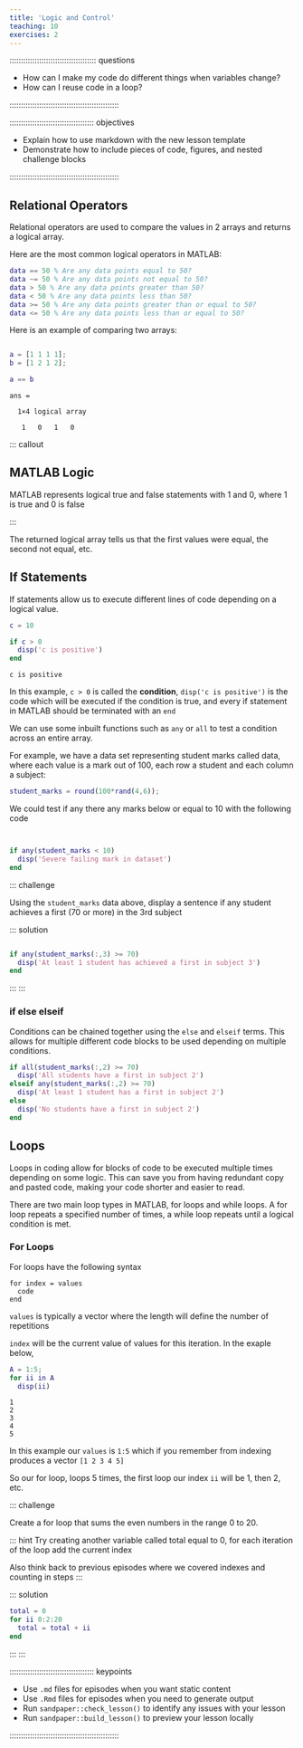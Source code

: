 ```yaml
---
title: 'Logic and Control'
teaching: 10
exercises: 2
---
```


:::::::::::::::::::::::::::::::::::::: questions 

- How can I make my code do different things when variables change?
- How can I reuse code in a loop?

::::::::::::::::::::::::::::::::::::::::::::::::

::::::::::::::::::::::::::::::::::::: objectives

- Explain how to use markdown with the new lesson template
- Demonstrate how to include pieces of code, figures, and nested challenge blocks

::::::::::::::::::::::::::::::::::::::::::::::::

## Relational Operators

Relational operators are used to compare the values in 2 arrays and returns a logical array.

Here are the most common logical operators in MATLAB:

``` MATLAB
data == 50 % Are any data points equal to 50?
data ~= 50 % Are any data points not equal to 50?
data > 50 % Are any data points greater than 50?
data < 50 % Are any data points less than 50?
data >= 50 % Are any data points greater than or equal to 50?
data <= 50 % Are any data points less than or equal to 50?

```

Here is an example of comparing two arrays:

``` MATLAB

a = [1 1 1 1];
b = [1 2 1 2];

a == b

```
``` OUTPUT
ans =

  1×4 logical array

   1   0   1   0
```
::: callout

## MATLAB Logic

MATLAB represents logical true and false statements with 1 and 0, where 1 is true and 0 is false

:::

The returned logical array tells us that the first values were equal, the second not equal, etc.

## If Statements

If statements allow us to execute different lines of code depending on a logical value.


``` MATLAB
c = 10

if c > 0
  disp('c is positive')
end
```
``` OUTPUT
c is positive
```

In this example, `c > 0` is called the **condition**, `disp('c is positive')` is 
the code which will be executed if the condition is true, and every if statement 
in MATLAB should be terminated with an `end` 

We can use some inbuilt functions such as `any` or `all` to test a condition across an entire array.

For example, we have a data set representing student marks called data, where each value is a mark out of 100, each row a student and each column a subject:

``` MATLAB
student_marks = round(100*rand(4,6));
```
We could test if any there any marks below or equal to 10 with the following code

``` MATLAB


if any(student_marks < 10)
  disp('Severe failing mark in dataset')
end
```

::: challenge

Using the `student_marks` data above, display a sentence if any student achieves a first (70 or more) in the 3rd subject

::: solution

``` MATLAB

if any(student_marks(:,3) >= 70)
  disp('At least 1 student has achieved a first in subject 3')
end
```
:::
:::

### if else elseif

Conditions can be chained together using the `else` and `elseif` terms. This allows for multiple different code blocks to be used depending on multiple conditions.

``` MATLAB
if all(student_marks(:,2) >= 70)
  disp('All students have a first in subject 2')
elseif any(student_marks(:,2) >= 70)
  disp('At least 1 student has a first in subject 2')
else
  disp('No students have a first in subject 2')
end
```

## Loops

Loops in coding allow for blocks of code to be executed multiple times depending on some logic. 
This can save you from having redundant copy and pasted code, making your code shorter and easier to read.

There are two main loop types in MATLAB, for loops and while loops. 
A for loop repeats a specified number of times, a while loop repeats until a logical condition is met.


### For Loops

For loops have the following syntax

```
for index = values
  code
end
```

`values` is typically a vector where the length will define the number of repetitions

`index` will be the current value of values for this iteration. In the exaple below,

``` MATLAB
A = 1:5;
for ii in A
  disp(ii)
```

``` OUTPUT
1
2
3
4
5
```

In this example our `values` is `1:5` which if you remember from indexing produces a vector `[1 2 3 4 5]`

So our for loop, loops 5 times, the first loop our index `ii` will be 1, then 2, etc.

::: challenge

Create a for loop that sums the even numbers in the range 0 to 20. 

::: hint
Try creating another variable called total equal to 0, for each iteration of the loop add the current index

Also think back to previous episodes where we covered indexes and counting in steps
:::

::: solution

``` MATLAB
total = 0
for ii 0:2:20
  total = total + ii
end
```
:::
:::

::::::::::::::::::::::::::::::::::::: keypoints 

- Use `.md` files for episodes when you want static content
- Use `.Rmd` files for episodes when you need to generate output
- Run `sandpaper::check_lesson()` to identify any issues with your lesson
- Run `sandpaper::build_lesson()` to preview your lesson locally

::::::::::::::::::::::::::::::::::::::::::::::::


